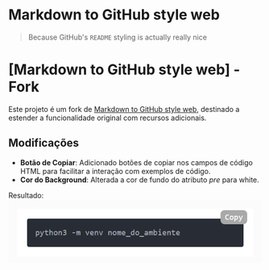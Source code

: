 # Markdown to GitHub style web

> Because GitHub's `README` styling is actually really nice

# [Markdown to GitHub style web] - Fork

Este projeto é um fork de [Markdown to GitHub style web](https://github.com/KrauseFx/markdown-to-html-github-style), destinado a estender a funcionalidade original com recursos adicionais.

## Modificações
- **Botão de Copiar**: Adicionado botões de copiar nos campos de código HTML para facilitar a interação com exemplos de código.
- **Cor do Background**: Alterada a cor de fundo do atributo *pre* para white.

Resultado:
![Campo de codigo com botão copiar](/demo/code_field_image.png)